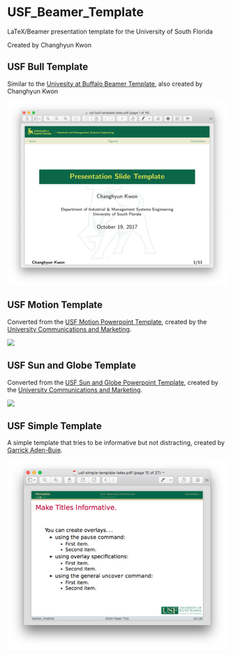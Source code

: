 # USF_Beamer_Template
LaTeX/Beamer presentation template for the University of South Florida

Created by Changhyun Kwon

## USF Bull Template

Similar to the [Univesity at Buffalo Beamer Template](https://github.com/chkwon/UB_Beamer_Template), also created by Changhyun Kwon

<img src="Bull_Screenshot.png" width="600">


## USF Motion Template

Converted from the [USF Motion Powerpoint Template](http://www.usf.edu/ucm/documents/usf-motion-template.pptx), created by the [University Communications and Marketing](http://www.usf.edu/ucm/marketing/brand.aspx/design-templates/powerpoint/motion/).

<img src="Motion_Screenshot.png" width="600">


## USF Sun and Globe Template

Converted from the [USF Sun and Globe Powerpoint Template](http://www.usf.edu/ucm/documents/usf-sun-and-globe-template.pptx), created by the [University Communications and Marketing](http://www.usf.edu/ucm/marketing/brand.aspx/design-templates/powerpoint/motion/).

<img src="Sun_Globe_Screenshot.png" width="600">

## USF Simple Template

A simple template that tries to be informative but not distracting, created by [Garrick Aden-Buie](http://garrickadenbuie.com).

<img src="simple-screenshot.png" width="600">
